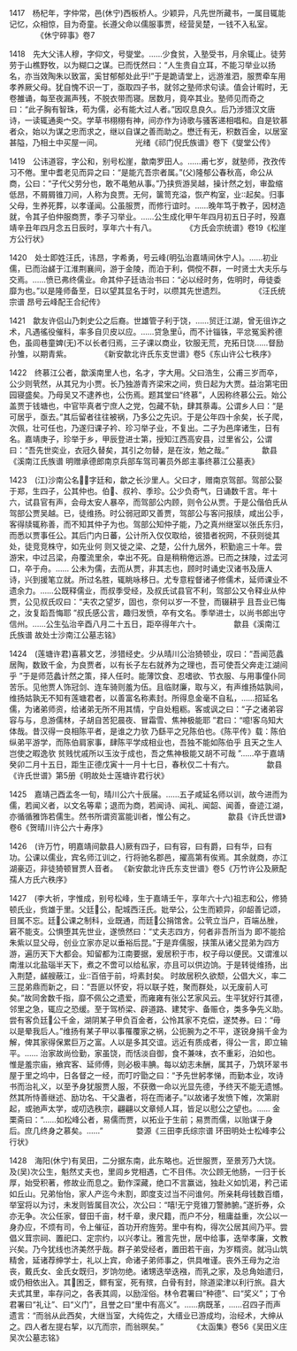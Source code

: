 <!-- { "loadSidebar": true } -->
1417　杨杞年，字仲常，邑(休宁)西板桥人。少颖异，凡先世所藏书，一属目辄能记忆，众相惊，目为奇童。长遵父命以儒服事贾，经营吴楚，一钱不入私室。
　　　　《休宁碎事》卷7

1418　先大父讳人穆，字仰文，号燮堂。……少食贫，入塾受书，月余辄止。徒劳劳于山樵野牧，以为糊口之谋。已而怃然曰：“人生贵自立耳，不能习举业以扬名，亦当效陶朱以致富，奚甘郁郁处此乎!”于是跪请堂上，远游淮泗，服贾牵车用孝养厥父母。犹自愧不识一丁，亟取四子书，就邻之塾师求句读。值会计暇时，无卷雒诵，每至夜漏声残，不脱衣带而寝。居数月，竟卒其业。塾师见而奇之曰：“此子胸有智珠，苟为儒，必有能大过人者。”因叹息良久。后乃涉猎汉文唐诗，一读辄通奥宀交。学草书栩栩有神，间亦作为诗歌与骚客递相唱和。自是钦慕者众，始以为谋之忠而求之，继以自谋之善而助之。懋迁有无，积数百金，以居室甚隘，乃相土中买屋一间。
　　　　光绪《祁门倪氏族谱》卷下《燮堂公传》

1419　公讳道容，字公和，别号松崖，歙南罗田人。……甫七岁，就塾师，孜孜传习不倦。里中耆老见而异之曰：“是能亢吾宗者属。”(父)隆郁公春秋高，命公从商，公曰：“子代父劳分也，敢不黾勉从事。”乃挟赀游吴越，操计然之划，审盈缩低昂，不屑屑锥刀间，人称为良贾。无何，箧笥充溢，恢产构室，业起矣。归事父母，生养死葬，以孝谨闻。公虽服贾，而修行谊时。……晚年笃于教子，因材造就，令其子伯仲服商贾，季子习举业。……公生成化甲午年四月初五日子时，殁嘉靖辛丑年四月念五日辰时，享年六十有八。
　　　　《方氏会宗统谱》卷19《松崖方公行状》

1420　处士即姓汪氏，讳昂，字希勇，号云峰(明弘治嘉靖间休宁人)。……初业儒，已而治鹾于江淮荆襄间，游于金陵，而泊于利，倜傥不群，一时贤士大夫乐与交焉。……愤已弗终儒业。命其仲子廷诰治书曰：“必以经时务，佐明时，毋徒委靡为也。”以是隆师备至，日以望其显名于时，以缵其先世遗烈。
　　　　《汪氏统宗谱 昂号云峰配王合纪传》

1421　歙友许侣山乃刺史公之后裔。世雄管子利于饶，……贸迁江湖，曾无徂诈之术，凡遇徭役催科，率多自贝皮以应。……贷急里，而不计锱铢，平忿冤奚矜德色，虽闾巷童婢(无)不以长者归焉，三子课以商业，钦服无荒，充拓日饶……督励孙雏，以期青紫。
　　　　《新安歙北许氏东支世谱》卷5《东山许公七秩序》

1422　终慕江公者，歙溪南里人也，名才，字大用。父曰浩生，公甫三岁而卒，公少则茕然，从其兄为小贾。长乃独游青齐梁宋之间，赀日起为大贾。益治第宅田园寝盛矣。乃母吴又不逮养也，公伤焉。题其堂曰“终慕”，人因称终慕公云。始公盖贾于钱塘也，中官毕真者宁庶人之党，包藏不轨，肆其萘毒。公谓乡人曰：“是可居乎，亟去。”其后留者往往被祸，乃多公之先识。于是公年四十余矣，长子爬，次佩，壮可任也，乃遂归课子衿、珍习举子业，不复出。二子为邑庠诸生，日有名。嘉靖庚子，珍举于乡，甲辰登进士第，授知江西高安县，过里省公，公谓曰：“吾先世奕业，衣冠久替矣，其引之勿替，是在汝，勉之哉。”
　　　　歙县《溪南江氏族谱 明赠承德郎南京兵部车驾司署员外郎主事终慕江公墓表》

1423　(江)沙南公名，字廷和，歙之长沙里人。父曰才，赠南京驾部。驾部公娶于郑，生四子，公其仲也。伯、叔衿、季珍。公少负奇气，日诵数千言。年十六，试县官有声，会母太安人暴卒，而驾部公内顾，则令公从贾。于是公偕伯氏从驾部公贾吴越。已，徒维扬。时公弱冠即又善贾，驾部公与客问报牍，咸出公手，客得牍辄称善，而不知其仲子为也。驾部公知仲子能，乃之真州继室以张氏东归，而悉以贾事任公。其后门内日蕃，公计所入仅仅取给，彼猎者祝网，不获则徙其处，徒竞竞株守，如先业何 则又徙之梁、之楚，公什九居外，积勤逾三十年。尝游宋，中过吕梁，舟覆流里余，幸出不死。自是稍稍倦远游。已而之抹陵，过孟河口，卒于舟。……
公未为儒，去而从贾，非其志也，顾时时诵史汉诸书及唐人诗，兴到援笔立就。所过名胜，辄眺咏移日。尤专意程督诸子修儒术，延师课业不遗余力。……公既释儒业，而叔季受经，及叔氏试县官不利，驾部公又令释业从仲贾，公见叔氏叹曰：“夫农之望岁，固也，奈何以岁一不登，而辍耕乎 且吾业已悔之，汝复蹈吾悔耶 ”叔氏感公言，趣归发愤，卒有文名。季举进士，以尚书郎出守信州。……公生弘治辛酉八月二十五日，距卒得年六十。
　　　　歙县《溪南江氏族谱 故处士沙南江公墓志铭》

1424　(莲塘许君)喜慕文艺，涉猎经史。少从晴川公治猗顿业，叹曰：“吾闻范蠡居陶，数致千金，为良贾者，以有长子左右就养为之理也，吾可使吾父奔走江湖间乎 ”于是师范蠡计然之策，择人任时。能薄饮食、忍嗜欲、节衣服、与用事僮仆同苦乐。见他贾人饰冠剑、连车骑则羞为伍。且临财廉，取与义，有声维扬姑孰间，维扬姑孰无不知有莲塘君者，以善富名称素封。所得息金毫不自私，……招延名儒，为诸弟师资，给诸弟无所不用其情，宁自处粗粝。客或讽之曰：“子之诸弟容容与与，息游儒林，子胡自苦犯晨夜、冒霜雪、焦神极能耶 ”君曰：“噫!客乌知大体哉。昔汉得一良相陈平者，是谁之力欤 乃繇平之兄陈伯也。《陈平传》载：陈伯纵弟平游学，而陈伯肩家事，肆陈平学成相业也，吾独不能如陈伯乎 且天之生人岂使之暇逸欤 贫贱忧戚所以玉汝于成也，吾之焦神极能又胡不可哉 ”……卒于嘉靖癸卯二月十五日，距生正德戊寅十一月十七日，春秋仅二十有六。
　　　　歙县《许氏世谱》第5册《明故处士莲塘许君行状》

1425　嘉靖己酉孟冬一旬，晴川公六十辰届。……五子咸延名师以训，故今进而为儒，若闻义者，以文名等辈；退而为商，若闻诗、闻礼、闻韶、闻善，奋迹江湖，亦循循雅饰若儒生。然书所谓资富能训者，惟公有之。
　　　　歙县《许氏世谱》卷6《贺晴川许公六十寿序》

1426　(许万竹，明嘉靖间歙县人)厥有四子，曰有容，曰有爵，曰有华，曰有功。公课以儒业，宾名师江训之，行将驰名郡邑，擢高第有俟焉。其余就商，亦江湖豪迈，非徒猗顿冒贾人音者。
《新安歙北许氏东支世谱》卷5《万竹许公及厥配孺人方氏六秩序》

1427　(李大祈，字惟成，别号松峰，生于嘉靖壬午，享年六十六)祖志和公，修猗顿氏业，赀雄于里。父廷公，配城西汪氏。妣举公，公生而颖异，卯龆善记颂，目属不忘。廷公课之制科，业既通，而廷公捐馆舍。公茕立当户，百端丛脞，窘不能支。公惧堕其先世业，遂愤然曰：“丈夫志四方，何者非吾所当为 即不能拾朱紫以显父母，创业立家亦足以垂裕后昆。”于是弃儒服，挟策从诸父昆弟为四方游，遍历天下大都会。知留都为江南要据，爰居积于市，权子母以便民。又谓淮以南淮以北盐瑙半天下，煮之不啻可以给私家，亦且可以供边饷。于是转徙维扬，出入荆楚，鹾艘蔽江，业百倍于前，埒素封矣。
时故居积久欲颓，公倡大义，率二三昆弟鼎而新之，曰：“吾匪以怀安，将以联子姓，聚而群处，以无废前人可矣。”故同舍数千指，靡不佩公之遗爱，而雍雍有张公艺家风云。生平犹好行其德，邻里之急，辄应之恐缓。至于驾桥梁、辟道路、建梵宇、备赈仓，类多争先义助。尝有客负廷公千金，湖阴某子甲负百金者，公怜其家不克偿，遂焚券。曰：“毋以是晕我后人。”维扬有某子甲以事罹覆家之祸，公扼腕为之不平，遂锐身捐千金为解，俾其家得保累巨万之富。人以是多其交谊。远近有质成者，得公一言，即立输平。……
治家故尚俭勤，家虽饶，而恬淡自御，食不兼味，衣不重彩，泊如也。惟是羞宗庙，飨宾客、延师傅，则必极丰腆。每以幼志未酬，属其子，乃筑环翠书屋于里之坞中，日各督之一经，而叮咛勖之曰：“予先世躬孝悌，而勤本业，攻诗书而治礼义，以至予身犹服贾人服，不获徼一命以光显先德，予终天不能无遗憾。然其所恃善继述、励功名、干父蛊者，将在而诸子。”以故诸子发愤下帷，次第尉起，或驰声太学，或叨选秩宗，翩翩以文章倾人耳，皆足以慰公之望也。……
金栗斋曰：“……如松峰公者，易儒而贾，以拓业于生前；易贾而儒，以贻谋于身后。庶几终身之慕矣。……”
　　　　婺源《三田李氏综宗谱 环田明处士松峰李公行状》

1428　海阳(休宁)有吴田，二分据东南，此东略也。近世服贾，至景芳乃大饶。及(吴)次公生，魁然丈夫也，里闾乡党相遇，亡不目伟。次公顾无他肠，一归于长厚，始受积著，修故业而息之。勤作深藏，绝口不言赢诎，独赴义如饥渴，矜己诺如丘山。兄弟怡怡，家人产迄今未割，即度支过当不问谁何。所亲耗母钱数百缗，举室将以为讨，未发则皆属目次公，次公曰：“嘻!无宁竞锥刀警肺腑。”遂折券，众亦无争。次公任家，督田千亩，材千章，隶尺籍，而户不分，租庸益重，次公以一身办应，不烦有司，令上催征，首功开府旌劳。里中有构，得次公居其间乃平。尝倡义茸宗祠、置祀口、定宗约，以兴孝让。雅言先世，居中给事，迭举孝廉，文教兴矣。乃今犹线也济美然乎哉。群子弟受经者，置田若干亩，为岁糈资。就冯山筑精舍，延诸荐绅学士，礼以上宾，命诸子弟师事之，供具唯谨。丧外王母为之治丧，戴氏女、金氏女既归，岁饷勿绝。诸甥迭举迭襁，而乳之家，及总角始遣归，或仍相依出入。其困乏，鳏有室，死有殡，白骨有封，除道梁津以利行旅。县大夫式其里，率存问之，各表其闾，以励淫俗。林令君署曰“种德”、曰“奖义”；丁令君署曰“礼让”、曰“义门”，且誉之曰“里中有高义”。……病既革，……召四子而声遗言：“而翁从此西矣，大继当室，大纯佐之，大缙业已游成均，治经术，大绅从之。四人者左提右挈，以亢而宗，而翁暝矣。”
　　　　《太函集》卷56《吴田义庄吴次公墓志铭》

